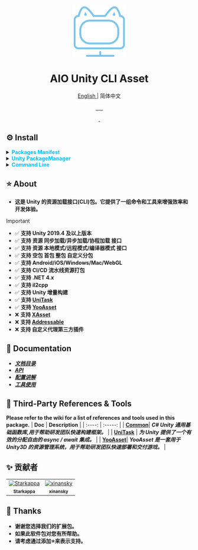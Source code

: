 <p align="center">
    <img src="./RES/Logo.svg" width="144" alt="https://github.com/AIO-GAME/Unity.Asset.CLI"/>
</p>
<h1 align="center"> AIO Unity CLI Asset </h1>
<p align="center"> <a href="README_EN.md"> English </a> | 简体中文 </p>
<p align="center">
<a href="https://github.com/AIO-GAME/Unity.Asset.CLI/security/policy"> <img alt="" src="https://img.shields.io/github/package-json/unity/AIO-GAME/Unity.Asset.CLI"> </a>
<a href="https://github.com/AIO-GAME/Unity.Asset.CLI"> <img alt="" src="https://img.shields.io/github/stars/AIO-GAME/Unity.Asset.CLI"> </a>
<a href="https://github.com/AIO-GAME/Unity.Asset.CLI/blob/main/LICENSE.md"> <img alt="" src="https://img.shields.io/github/license/AIO-GAME/Unity.Asset.CLI"> </a>
<a href="https://img.shields.io/github/languages/code-size/AIO-GAME/Unity.Asset.CLI"> <img alt="" src="https://img.shields.io/github/languages/code-size/AIO-GAME/Unity.Asset.CLI"> </a>
<a href="https://github.com/AIO-GAME/Unity.Asset.CLI/issues"> <img alt="" src="https://img.shields.io/github/issues/AIO-GAME/Unity.Asset.CLI"> </a>
<a href="https://www.codetriage.com/aio-game/unity.asset.cli"> <img alt="" src="https://www.codetriage.com/aio-game/unity.asset.cli/badges/users.svg"> </a>
</p>
<p align="center">
<a href="https://github.com/AIO-GAME/Unity.Asset.CLI/tags"> <img alt="" src="https://img.shields.io/github/package-json/version/AIO-GAME/Unity.Asset.CLI"> </a>
<a href="https://openupm.com/packages/com.aio.cli.asset/"> <img alt="" src="https://img.shields.io/npm/v/com.aio.cli.asset?label=openupm&amp;registry_uri=https://package.openupm.com" /> </a>
</p>

## ⚙ Install

<details>
<summary>
<span style="color: deepskyblue; "> <b> Packages Manifest </b> </span>
</summary>

````json
{
  "dependencies": {
    "com.aio.cli.asset": "latest"
  },
  "scopedRegistries": [
    {
      "name": "package.openupm.com",
      "url": "https://package.openupm.com",
      "scopes": [
        "com.aio.cli.asset",
        "com.aio.package"
      ]
    }
  ]
}
````

</details>

<details>
<summary>
<span style="color: deepskyblue; "> <b> Unity PackageManager </b> </span>
</summary>

> openupm *中国版*
>> `Name: package.openupm.cn`
>> `URL: https://package.openupm.cn`
>> `Scope(s): com.aio.cli.asset`
>
> openupm *国际版*
>> `Name: package.openupm.com`
>> `URL: https://package.openupm.com`
>> `Scope(s): com.aio.cli.asset`

</details>

<details>
<summary>
<span style="color: deepskyblue; "> <b> Command Line </b> </span>
</summary>

> *openupm-cli*
>> `openupm add com.aio.cli.asset`

</details>

## ⭐ About

- **这是 Unity 的资源加载接口(CLI)包。它提供了一组命令和工具来增强效率和开发体验。**
> [!IMPORTANT]
> - ✅ **支持 Unity 2019.4 及以上版本**
> - ✅ **支持 资源 同步加载/异步加载/协程加载 接口**
> - ✅ **支持 资源 本地模式/远程模式/编译器模式 接口**
> - ✅ **支持 空包 首包 整包 自定义分包**
> - ✅ **支持 Android/iOS/Windows/Mac/WebGL**
> - ✅ **支持 CI/CD 流水线资源打包**
> - ✅ **支持 .NET 4.x**
> - ✅ **支持 il2cpp**
> - ✅ **支持 Unity 增量构建**
> - ✅ **支持 [UniTask](https://github.com/Cysharp/UniTask)**
> - ✅ **支持 [YooAsset](https://github.com/tuyoogame/YooAsset)**
> - ❌ **支持 [XAsset](https://github.com/xasset/xasset)**
> - ❌ **支持 [Addressable](https://github.com/Unity-Technologies/Addressables-Sample)**
> - ❌ **支持 自定义代理第三方插件**

## 📖 Documentation

- [_**文档目录**_](https://github.com/AIO-GAME/Unity.Asset.CLI/wiki)
- [_**API**_](./API_USAGE/AssetSystem.md)
- [_**配置讲解**_](./API_USAGE/Config.md)
- [_**工具使用**_](./API_USAGE/ToolWindow.md)

## 🔗 Third-Party References & Tools

**Please refer to the wiki for a list of references and tools used in this package.**
| **Doc** | **Description**                                                                      |
| :----: | :-----: |
| **[Common](https://github.com/AIO-GAME/Common)**| _**C# Unity 通用基础函数库,用于帮助研发团队快速构建框架。**_ |
| **[UniTask](https://github.com/Cysharp/UniTask#readme)** | _**为 Unity 提供了一个有效的分配自由的 async / await 集成。**_                         |
| **[YooAsset](https://www.yooasset.com)**| _**YooAsset 是一套用于 Unity3D 的资源管理系统，用于帮助研发团队快速部署和交付游戏。**_ |

## ✨ 贡献者

<!-- readme: collaborators,contributors -start -->
<table>
<tr>
    <td align="center">
        <a href="https://github.com/Starkappa">
            <img src="https://avatars.githubusercontent.com/u/155533864?v=4" width="64;" alt="Starkappa"/>
            <br />
            <sub><b>Starkappa</b></sub>
        </a>
    </td>
    <td align="center">
        <a href="https://github.com/xinansky">
            <img src="https://avatars.githubusercontent.com/u/45371089?v=4" width="64;" alt="xinansky"/>
            <br />
            <sub><b>xinansky</b></sub>
        </a>
    </td></tr>
</table>
<!-- readme: collaborators,contributors -end -->

## 📢 Thanks

- **谢谢您选择我们的扩展包。**
- **如果此软件包对您有所帮助。**
- **请考虑通过添加⭐来表示支持。**